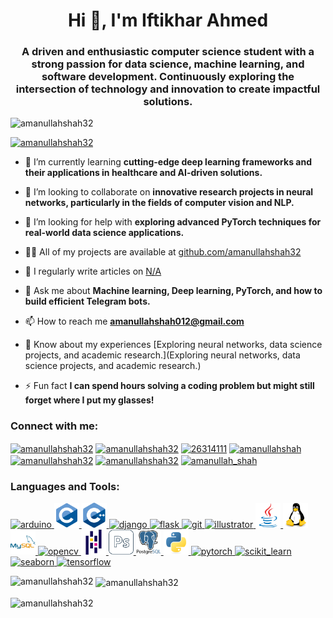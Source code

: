 <h1 align="center">Hi 👋, I'm Iftikhar Ahmed</h1>
<h3 align="center">A driven and enthusiastic computer science student with a strong passion for data science, machine learning, and software development. Continuously exploring the intersection of technology and innovation to create impactful solutions.</h3>

<p align="left"> <img src="https://komarev.com/ghpvc/?username=amanullahshah32&label=Profile%20views&color=0e75b6&style=flat" alt="amanullahshah32" /> </p>

<p align="left"> <a href="https://github.com/ryo-ma/github-profile-trophy"><img src="https://github-profile-trophy.vercel.app/?username=amanullahshah32" alt="amanullahshah32" /></a> </p>

- 🌱 I’m currently learning **cutting-edge deep learning frameworks and their applications in healthcare and AI-driven solutions.**

- 👯 I’m looking to collaborate on **innovative research projects in neural networks, particularly in the fields of computer vision and NLP.**

- 🤝 I’m looking for help with **exploring advanced PyTorch techniques for real-world data science applications.**

- 👨‍💻 All of my projects are available at [github.com/amanullahshah32](github.com/amanullahshah32)

- 📝 I regularly write articles on [N/A](N/A)

- 💬 Ask me about **Machine learning, Deep learning, PyTorch, and how to build efficient Telegram bots.**

- 📫 How to reach me **amanullahshah012@gmail.com**

- 📄 Know about my experiences [Exploring neural networks, data science projects, and academic research.](Exploring neural networks, data science projects, and academic research.)

- ⚡ Fun fact **I can spend hours solving a coding problem but might still forget where I put my glasses!**

<h3 align="left">Connect with me:</h3>
<p align="left">
<a href="https://twitter.com/amanullahshah32" target="blank"><img align="center" src="https://raw.githubusercontent.com/rahuldkjain/github-profile-readme-generator/master/src/images/icons/Social/twitter.svg" alt="amanullahshah32" height="30" width="40" /></a>
<a href="https://linkedin.com/in/amanullahshah32" target="blank"><img align="center" src="https://raw.githubusercontent.com/rahuldkjain/github-profile-readme-generator/master/src/images/icons/Social/linked-in-alt.svg" alt="amanullahshah32" height="30" width="40" /></a>
<a href="https://stackoverflow.com/users/26314111" target="blank"><img align="center" src="https://raw.githubusercontent.com/rahuldkjain/github-profile-readme-generator/master/src/images/icons/Social/stack-overflow.svg" alt="26314111" height="30" width="40" /></a>
<a href="https://kaggle.com/amanullahshah" target="blank"><img align="center" src="https://raw.githubusercontent.com/rahuldkjain/github-profile-readme-generator/master/src/images/icons/Social/kaggle.svg" alt="amanullahshah" height="30" width="40" /></a>
<a href="https://fb.com/amanullahshah32" target="blank"><img align="center" src="https://raw.githubusercontent.com/rahuldkjain/github-profile-readme-generator/master/src/images/icons/Social/facebook.svg" alt="amanullahshah32" height="30" width="40" /></a>
<a href="https://instagram.com/amanullahshah32" target="blank"><img align="center" src="https://raw.githubusercontent.com/rahuldkjain/github-profile-readme-generator/master/src/images/icons/Social/instagram.svg" alt="amanullahshah32" height="30" width="40" /></a>
<a href="https://codeforces.com/profile/amanullah_shah" target="blank"><img align="center" src="https://raw.githubusercontent.com/rahuldkjain/github-profile-readme-generator/master/src/images/icons/Social/codeforces.svg" alt="amanullah_shah" height="30" width="40" /></a>
</p>

<h3 align="left">Languages and Tools:</h3>
<p align="left"> <a href="https://www.arduino.cc/" target="_blank" rel="noreferrer"> <img src="https://cdn.worldvectorlogo.com/logos/arduino-1.svg" alt="arduino" width="40" height="40"/> </a> <a href="https://www.cprogramming.com/" target="_blank" rel="noreferrer"> <img src="https://raw.githubusercontent.com/devicons/devicon/master/icons/c/c-original.svg" alt="c" width="40" height="40"/> </a> <a href="https://www.w3schools.com/cpp/" target="_blank" rel="noreferrer"> <img src="https://raw.githubusercontent.com/devicons/devicon/master/icons/cplusplus/cplusplus-original.svg" alt="cplusplus" width="40" height="40"/> </a> <a href="https://www.djangoproject.com/" target="_blank" rel="noreferrer"> <img src="https://cdn.worldvectorlogo.com/logos/django.svg" alt="django" width="40" height="40"/> </a> <a href="https://flask.palletsprojects.com/" target="_blank" rel="noreferrer"> <img src="https://www.vectorlogo.zone/logos/pocoo_flask/pocoo_flask-icon.svg" alt="flask" width="40" height="40"/> </a> <a href="https://git-scm.com/" target="_blank" rel="noreferrer"> <img src="https://www.vectorlogo.zone/logos/git-scm/git-scm-icon.svg" alt="git" width="40" height="40"/> </a> <a href="https://www.adobe.com/in/products/illustrator.html" target="_blank" rel="noreferrer"> <img src="https://www.vectorlogo.zone/logos/adobe_illustrator/adobe_illustrator-icon.svg" alt="illustrator" width="40" height="40"/> </a> <a href="https://www.java.com" target="_blank" rel="noreferrer"> <img src="https://raw.githubusercontent.com/devicons/devicon/master/icons/java/java-original.svg" alt="java" width="40" height="40"/> </a> <a href="https://www.linux.org/" target="_blank" rel="noreferrer"> <img src="https://raw.githubusercontent.com/devicons/devicon/master/icons/linux/linux-original.svg" alt="linux" width="40" height="40"/> </a> <a href="https://www.mysql.com/" target="_blank" rel="noreferrer"> <img src="https://raw.githubusercontent.com/devicons/devicon/master/icons/mysql/mysql-original-wordmark.svg" alt="mysql" width="40" height="40"/> </a> <a href="https://opencv.org/" target="_blank" rel="noreferrer"> <img src="https://www.vectorlogo.zone/logos/opencv/opencv-icon.svg" alt="opencv" width="40" height="40"/> </a> <a href="https://pandas.pydata.org/" target="_blank" rel="noreferrer"> <img src="https://raw.githubusercontent.com/devicons/devicon/2ae2a900d2f041da66e950e4d48052658d850630/icons/pandas/pandas-original.svg" alt="pandas" width="40" height="40"/> </a> <a href="https://www.photoshop.com/en" target="_blank" rel="noreferrer"> <img src="https://raw.githubusercontent.com/devicons/devicon/master/icons/photoshop/photoshop-line.svg" alt="photoshop" width="40" height="40"/> </a> <a href="https://www.postgresql.org" target="_blank" rel="noreferrer"> <img src="https://raw.githubusercontent.com/devicons/devicon/master/icons/postgresql/postgresql-original-wordmark.svg" alt="postgresql" width="40" height="40"/> </a> <a href="https://www.python.org" target="_blank" rel="noreferrer"> <img src="https://raw.githubusercontent.com/devicons/devicon/master/icons/python/python-original.svg" alt="python" width="40" height="40"/> </a> <a href="https://pytorch.org/" target="_blank" rel="noreferrer"> <img src="https://www.vectorlogo.zone/logos/pytorch/pytorch-icon.svg" alt="pytorch" width="40" height="40"/> </a> <a href="https://scikit-learn.org/" target="_blank" rel="noreferrer"> <img src="https://upload.wikimedia.org/wikipedia/commons/0/05/Scikit_learn_logo_small.svg" alt="scikit_learn" width="40" height="40"/> </a> <a href="https://seaborn.pydata.org/" target="_blank" rel="noreferrer"> <img src="https://seaborn.pydata.org/_images/logo-mark-lightbg.svg" alt="seaborn" width="40" height="40"/> </a> <a href="https://www.tensorflow.org" target="_blank" rel="noreferrer"> <img src="https://www.vectorlogo.zone/logos/tensorflow/tensorflow-icon.svg" alt="tensorflow" width="40" height="40"/> </a> </p>

<p><img align="left" src="https://github-readme-stats.vercel.app/api/top-langs?username=amanullahshah32&show_icons=true&locale=en&layout=compact" alt="amanullahshah32" /></p>

<p>&nbsp;<img align="center" src="https://github-readme-stats.vercel.app/api?username=amanullahshah32&show_icons=true&locale=en" alt="amanullahshah32" /></p>

<p><img align="center" src="https://github-readme-streak-stats.herokuapp.com/?user=amanullahshah32&" alt="amanullahshah32" /></p>
